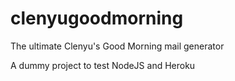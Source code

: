 # clenyugoodmorning
The ultimate Clenyu's Good Morning mail generator

A dummy project to test NodeJS and Heroku